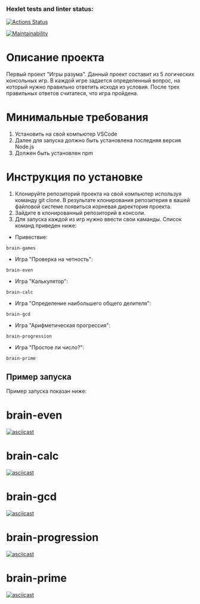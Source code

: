 ### Hexlet tests and linter status:
[![Actions Status](https://github.com/Vlad-disc/frontend-project-44/actions/workflows/hexlet-check.yml/badge.svg)](https://github.com/Vlad-disc/frontend-project-44/actions)

[![Maintainability](https://api.codeclimate.com/v1/badges/ee028627001c9de87d60/maintainability)](https://codeclimate.com/github/Vlad-disc/frontend-project-44/maintainability)


# Описание проекта

Первый проект "Игры разума". Данный проект составит из  5 логических консольных игр. В каждой игре задается определенный вопрос, на который нужно правильно ответить исходя из условия. После трех правильных ответов считатеся, что игра пройдена.

# Минимальные требования

1. Установить на свой компьютер VSCode
2. Далее для запуска должно быть установлена последняя версия Node.js
3. Должен быть установлен npm

# Инструкция по установке

1. Клонируйте репозиторий проекта на свой компьютер используя команду git clone. В результате клонирования репозитерия в вашей файловой системе появиться корневая директория проекта.
2. Зайдите в клонированный репозиторий в консоли.
3. Для запуска каждой из игр нужно ввести свои каманды. Список команд приведен ниже:

 - Привествие: 
 ```
 brain-games
 ```
 - Игра "Проверка на четность":
 ```
 brain-even
 ```
 - Игра "Калькулятор":
 ```
 brain-calc
 ```
 - Игра "Определение наибольшего общего делителя":
 ```
 brain-gcd
 ```
 - Игра "Арифметическая прогрессия":
 ```
 brain-progression
 ```
 - Игра "Простое ли число?":
 ```
 brain-prime
 ```

## Пример запуска

Пример запуска показан ниже:


# brain-even

[![asciicast](https://asciinema.org/a/bnCXG3017RXnKjUm7O9dFqGZc.svg)](https://asciinema.org/a/bnCXG3017RXnKjUm7O9dFqGZc)

# brain-calc

[![asciicast](https://asciinema.org/a/zNaxd2i4JBQdqA3qcjOMRYUgq.svg)](https://asciinema.org/a/zNaxd2i4JBQdqA3qcjOMRYUgq)

# brain-gcd

[![asciicast](https://asciinema.org/a/dIySfnL2km5MUZ2nZTQ6ymBb0.svg)](https://asciinema.org/a/dIySfnL2km5MUZ2nZTQ6ymBb0)

# brain-progression

[![asciicast](https://asciinema.org/a/YZUA1XYf1IIGnzAaFxZZCi7Gm.svg)](https://asciinema.org/a/YZUA1XYf1IIGnzAaFxZZCi7Gm)

# brain-prime

[![asciicast](https://asciinema.org/a/gcRHxAlPyyIbrWPIPeO27Pfo7.svg)](https://asciinema.org/a/gcRHxAlPyyIbrWPIPeO27Pfo7)